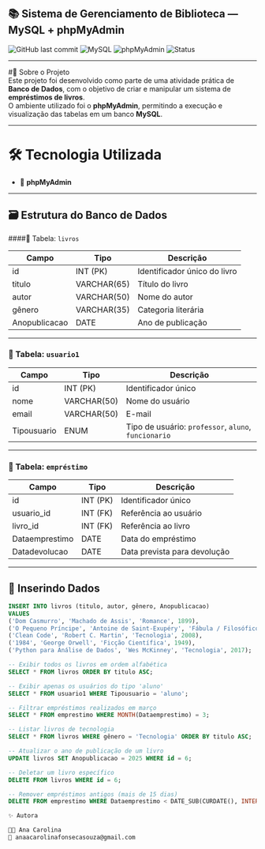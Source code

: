 ## 📚 Sistema de Gerenciamento de Biblioteca — MySQL + phpMyAdmin  

![GitHub last commit](https://img.shields.io/github/last-commit/SEU_USUARIO/SEU_REPOSITORIO?color=blue&style=for-the-badge)
![MySQL](https://img.shields.io/badge/MySQL-Database-orange?style=for-the-badge&logo=mysql)
![phpMyAdmin](https://img.shields.io/badge/phpMyAdmin-Interface-yellow?style=for-the-badge&logo=phpmyadmin)
![Status](https://img.shields.io/badge/Status-Concluído-success?style=for-the-badge)

---

#🧠 Sobre o Projeto  
Este projeto foi desenvolvido como parte de uma atividade prática de **Banco de Dados**, com o objetivo de criar e manipular um sistema de **empréstimos de livros**.  
O ambiente utilizado foi o **phpMyAdmin**, permitindo a execução e visualização das tabelas em um banco **MySQL**.

---

# 🛠️ Tecnologia Utilizada  
  - 🧩 **phpMyAdmin**  


---

## 🗃️ Estrutura do Banco de Dados  

####🧾 Tabela: `livros`  

| Campo | Tipo | Descrição |
|--------|------|-----------|
| id | INT (PK) | Identificador único do livro |
| titulo | VARCHAR(65) | Título do livro |
| autor | VARCHAR(50) | Nome do autor |
| gênero | VARCHAR(35) | Categoria literária |
| Anopublicacao | DATE | Ano de publicação |

---

### 👥 Tabela: `usuario1`  

| Campo | Tipo | Descrição |
|--------|------|-----------|
| id | INT (PK) | Identificador único |
| nome | VARCHAR(50) | Nome do usuário |
| email | VARCHAR(50) | E-mail |
| Tipousuario | ENUM | Tipo de usuário: `professor`, `aluno`, `funcionario` |

---

### 📅 Tabela: `empréstimo`  

| Campo | Tipo | Descrição |
|--------|------|-----------|
| id | INT (PK) | Identificador único |
| usuario_id | INT (FK) | Referência ao usuário |
| livro_id | INT (FK) | Referência ao livro |
| Dataemprestimo | DATE | Data do empréstimo |
| Datadevolucao | DATE | Data prevista para devolução |

---

## 💾 Inserindo Dados  

```sql
INSERT INTO livros (titulo, autor, gênero, Anopublicacao)
VALUES 
('Dom Casmurro', 'Machado de Assis', 'Romance', 1899),
('O Pequeno Príncipe', 'Antoine de Saint-Exupéry', 'Fábula / Filosófico', 1943),
('Clean Code', 'Robert C. Martin', 'Tecnologia', 2008),
('1984', 'George Orwell', 'Ficção Científica', 1949),
('Python para Análise de Dados', 'Wes McKinney', 'Tecnologia', 2017);

-- Exibir todos os livros em ordem alfabética
SELECT * FROM livros ORDER BY titulo ASC;

-- Exibir apenas os usuários do tipo 'aluno'
SELECT * FROM usuario1 WHERE Tipousuario = 'aluno';

-- Filtrar empréstimos realizados em março
SELECT * FROM emprestimo WHERE MONTH(Dataemprestimo) = 3;

-- Listar livros de tecnologia
SELECT * FROM livros WHERE gênero = 'Tecnologia' ORDER BY titulo ASC;

-- Atualizar o ano de publicação de um livro
UPDATE livros SET Anopublicacao = 2025 WHERE id = 6;

-- Deletar um livro específico
DELETE FROM livros WHERE id = 6;

-- Remover empréstimos antigos (mais de 15 dias)
DELETE FROM emprestimo WHERE Dataemprestimo < DATE_SUB(CURDATE(), INTERVAL 15 DAY);

✨ Autora

👩‍💻 Ana Carolina
📧 anaacarolinafonsecasouza@gmail.com
